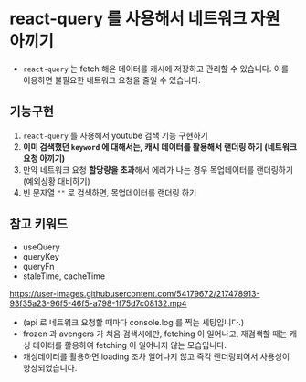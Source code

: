 # react-query 를 사용해서 네트워크 자원 아끼기

- `react-query` 는 fetch 해온 데이터를 캐시에 저장하고 관리할 수 있습니다. 이를 이용하면 불필요한 네트워크 요청을 줄일 수 있습니다.

## 기능구현

1. `react-query` 를 사용해서 youtube 검색 기능 구현하기
2. **이미 검색했던 `keyword` 에 대해서는, 캐시 데이터를 활용해서 랜더링 하기 (네트워크 요청 아끼기)**
3. 만약 네트워크 요청 **할당량을 초과**해서 에러가 나는 경우 목업데이터를 랜더링하기 (예외상황 대비하기)
4. 빈 문자열 `""` 로 검색하면, 목업데이터를 랜더링 하기

## 참고 키워드

- useQuery
- queryKey
- queryFn
- staleTime, cacheTime



https://user-images.githubusercontent.com/54179672/217478913-93f35a23-96f5-46f5-a798-1f75d7c08132.mp4
- (api 로 네트워크 요청할 때마다 console.log 를 찍는 세팅입니다.)
- frozen 과 avengers 가 처음 검색시에만, fetching 이 일어나고, 재검색할 때는 캐싱 데이터를 활용하여 fetching 이 일어나지 않는 모습입니다.
- 캐싱데이터를 활용하면 loading 조차 일어나지 않고 즉각 랜더링되어서 사용성이 향상되었습니다.
